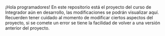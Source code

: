 ¡Hola programadores! En este repositorio está el proyecto del curso de Integrador aún en desarrollo, las modificaciones se podrán visualizar aquí.
Recuerden tener cuidado al momento de modificar ciertos aspectos del proyecto, si se comete un error se tiene la facilidad de volver a una versión anterior del proyecto.
